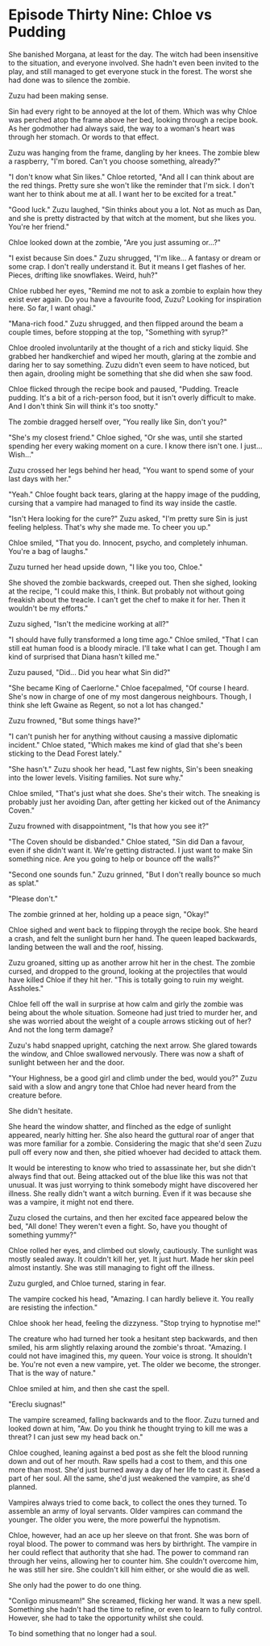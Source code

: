 # Episode Thirty Nine: Chloe vs Pudding

She banished Morgana, at least for the day. The witch had been insensitive to the situation, and everyone involved. She hadn't even been invited to the play, and still managed to get everyone stuck in the forest. The worst she had done was to silence the zombie.

Zuzu had been making sense.

Sin had every right to be annoyed at the lot of them. Which was why Chloe was perched atop the frame above her bed, looking through a recipe book. As her godmother had always said, the way to a woman's heart was through her stomach. Or words to that effect.

Zuzu was hanging from the frame, dangling by her knees. The zombie blew a raspberry, "I'm bored. Can't you choose something, already?"

"I don't know what Sin likes." Chloe retorted, "And all I can think about are the red things. Pretty sure she won't like the reminder that I'm sick. I don't want her to think about me at all. I want her to be excited for a treat."

"Good luck." Zuzu laughed, "Sin thinks about you a lot. Not as much as Dan, and she is pretty distracted by that witch at the moment, but she likes you. You're her friend."

Chloe looked down at the zombie, "Are you just assuming or...?"

"I exist because Sin does." Zuzu shrugged, "I'm like... A fantasy or dream or some crap. I don't really understand it. But it means I get flashes of her. Pieces, drifting like snowflakes. Weird, huh?"

Chloe rubbed her eyes, "Remind me not to ask a zombie to explain how they exist ever again. Do you have a favourite food, Zuzu? Looking for inspiration here. So far, I want ohagi."

"Mana-rich food." Zuzu shrugged, and then flipped around the beam a couple times, before stopping at the top, "Something with syrup?"

Chloe drooled involuntarily at the thought of a rich and sticky liquid. She grabbed her handkerchief and wiped her mouth, glaring at the zombie and daring her to say something. Zuzu didn't even seem to have noticed, but then again, drooling might be something that she did when she saw food.

Chloe flicked through the recipe book and paused, "Pudding. Treacle pudding. It's a bit of a rich-person food, but it isn't overly difficult to make. And I don't think Sin will think it's too snotty."

The zombie dragged herself over, "You really like Sin, don't you?"

"She's my closest friend." Chloe sighed, "Or she was, until she started spending her every waking moment on a cure. I know there isn't one. I just... Wish..."

Zuzu crossed her legs behind her head, "You want to spend some of your last days with her."

"Yeah." Chloe fought back tears, glaring at the happy image of the pudding, cursing that a vampire had managed to find its way inside the castle.

"Isn't Hera looking for the cure?" Zuzu asked, "I'm pretty sure Sin is just feeling helpless. That's why she made me. To cheer you up."

Chloe smiled, "That you do. Innocent, psycho, and completely inhuman. You're a bag of laughs."

Zuzu turned her head upside down, "I like you too, Chloe."

She shoved the zombie backwards, creeped out. Then she sighed, looking at the recipe, "I could make this, I think. But probably not without going freakish about the treacle. I can't get the chef to make it for her. Then it wouldn't be my efforts."

Zuzu sighed, "Isn't the medicine working at all?"

"I should have fully transformed a long time ago." Chloe smiled, "That I can still eat human food is a bloody miracle. I'll take what I can get. Though I am kind of surprised that Diana hasn't killed me."

Zuzu paused, "Did... Did you hear what Sin did?"

"She became King of Caerlorne." Chloe facepalmed, "Of course I heard. She's now in charge of one of my most dangerous neighbours. Though, I think she left Gwaine as Regent, so not a lot has changed."

Zuzu frowned, "But some things have?"

"I can't punish her for anything without causing a massive diplomatic incident." Chloe stated, "Which makes me kind of glad that she's been sticking to the Dead Forest lately."

"She hasn't." Zuzu shook her head, "Last few nights, Sin's been sneaking into the lower levels. Visiting families. Not sure why."

Chloe smiled, "That's just what she does. She's their witch. The sneaking is probably just her avoiding Dan, after getting her kicked out of the Animancy Coven."

Zuzu frowned with disappointment, "Is that how you see it?"

"The Coven should be disbanded." Chloe stated, "Sin did Dan a favour, even if she didn't want it. We're getting distracted. I just want to make Sin something nice. Are you going to help or bounce off the walls?"

"Second one sounds fun." Zuzu grinned, "But I don't really bounce so much as splat."

"Please don't."

The zombie grinned at her, holding up a peace sign, "Okay!"

Chloe sighed and went back to flipping throygh the recipe book. She heard a crash, and felt the sunlight burn her hand. The queen leaped backwards, landing between the wall and the roof, hissing.

Zuzu groaned, sitting up as another arrow hit her in the chest. The zombie cursed, and dropped to the ground, looking at the projectiles that would have killed Chloe if they hit her. "This is totally going to ruin my weight. Assholes."

Chloe fell off the wall in surprise at how calm and girly the zombie was being about the whole situation. Someone had just tried to murder her, and she was worried about the weight of a couple arrows sticking out of her? And not the long term damage?

Zuzu's habd snapped upright, catching the next arrow. She glared towards the window, and Chloe swallowed nervously. There was now a shaft of sunlight between her and the door.

"Your Highness, be a good girl and climb under the bed, would you?" Zuzu said with a slow and angry tone that Chloe had never heard from the creature before.

She didn't hesitate.

She heard the window shatter, and flinched as the edge of sunlight appeared, nearly hitting her. She also heard the guttural roar of anger that was more familiar for a zombie. Considering the magic that she'd seen Zuzu pull off every now and then, she pitied whoever had decided to attack them.

It would be interesting to know who tried to assassinate her, but she didn't always find that out. Being attacked out of the blue like this was not that unusual. It was just worrying to think somebody might have discovered her illness. She really didn't want a witch burning. Even if it was because she was a vampire, it might not end there.

Zuzu closed the curtains, and then her excited face appeared below the bed, "All done! They weren't even a fight. So, have you thought of something yummy?"

Chloe rolled her eyes, and climbed out slowly, cautiously. The sunlight was mostly sealed away. It couldn't kill her, yet. It just hurt. Made her skin peel almost instantly. She was still managing to fight off the illness.

Zuzu gurgled, and Chloe turned, staring in fear.

The vampire cocked his head, "Amazing. I can hardly believe it. You really are resisting the infection."

Chloe shook her head, feeling the dizzyness. "Stop trying to hypnotise me!"

The creature who had turned her took a hesitant step backwards, and then smiled, his arm slightly relaxing around the zombie's throat. "Amazing. I could not have imagined this, my queen. Your voice is strong. It shouldn't be. You're not even a new vampire, yet. The older we become, the stronger. That is the way of nature."

Chloe smiled at him, and then she cast the spell.

"Ereclu siugnas!"

The vampire screamed, falling backwards and to the floor. Zuzu turned and looked down at him, "Aw. Do you think he thought trying to kill me was a threat? I can just sew my head back on."

Chloe coughed, leaning against a bed post as she felt the blood running down and out of her mouth. Raw spells had a cost to them, and this one more than most. She'd just burned away a day of her life to cast it. Erased a part of her soul. All the same, she'd just weakened the vampire, as she'd planned.

Vampires always tried to come back, to collect the ones they turned. To assemble an army of loyal servants. Older vampires can command the younger. The older you were, the more powerful the hypnotism.

Chloe, however, had an ace up her sleeve on that front. She was born of royal blood. The power to command was hers by birthright. The vampire in her could reflect that authority that she had. The power to command ran through her veins, allowing her to counter him. She couldn't overcome him, he was still her sire. She couldn't kill him either, or she would die as well.

She only had the power to do one thing.

"Conligo minusmeam!" She screamed, flicking her wand. It was a new spell. Something she hadn't had the time to refine, or even to learn to fully control. However, she had to take the opportunity whilst she could.

To bind something that no longer had a soul.
